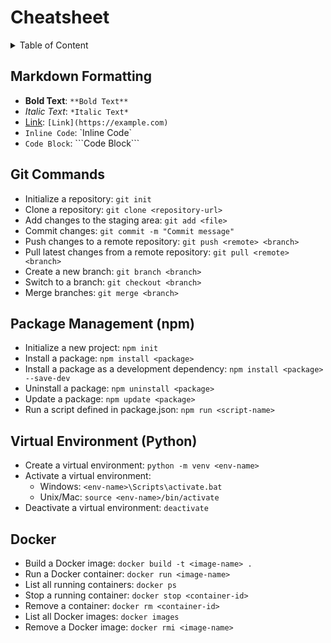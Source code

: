 # Cheatsheet

<details>
<summary>Table of Content</summary>

- [Markdown Formatting](#markdown-formatting)
- [Git Commands](#git-commands)
- [Package Management (npm)](#package-management-(npm))
- [Virtual Environment (Python)](#virtual-environment-(python))
- [Docker](#docker)

</details>

## Markdown Formatting

- **Bold Text**: `**Bold Text**`
- *Italic Text*: `*Italic Text*`
- [Link](https://example.com): `[Link](https://example.com)`
- `Inline Code`: \`Inline Code\`
- ```Code Block```: \`\`\`Code Block\`\`\`

## Git Commands

- Initialize a repository: `git init`
- Clone a repository: `git clone <repository-url>`
- Add changes to the staging area: `git add <file>`
- Commit changes: `git commit -m "Commit message"`
- Push changes to a remote repository: `git push <remote> <branch>`
- Pull latest changes from a remote repository: `git pull <remote> <branch>`
- Create a new branch: `git branch <branch>`
- Switch to a branch: `git checkout <branch>`
- Merge branches: `git merge <branch>`

## Package Management (npm)

- Initialize a new project: `npm init`
- Install a package: `npm install <package>`
- Install a package as a development dependency: `npm install <package> --save-dev`
- Uninstall a package: `npm uninstall <package>`
- Update a package: `npm update <package>`
- Run a script defined in package.json: `npm run <script-name>`

## Virtual Environment (Python)

- Create a virtual environment: `python -m venv <env-name>`
- Activate a virtual environment:
  - Windows: `<env-name>\Scripts\activate.bat`
  - Unix/Mac: `source <env-name>/bin/activate`
- Deactivate a virtual environment: `deactivate`

## Docker

- Build a Docker image: `docker build -t <image-name> .`
- Run a Docker container: `docker run <image-name>`
- List all running containers: `docker ps`
- Stop a running container: `docker stop <container-id>`
- Remove a container: `docker rm <container-id>`
- List all Docker images: `docker images`
- Remove a Docker image: `docker rmi <image-name>`
